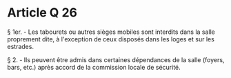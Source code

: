 # Article Q 26

§ 1er. - Les tabourets ou autres sièges mobiles sont interdits dans la salle proprement dite, à l'exception de ceux disposés dans les loges et sur les estrades.

§ 2. - Ils peuvent être admis dans certaines dépendances de la salle (foyers, bars, etc.) après accord de la commission locale de sécurité.
